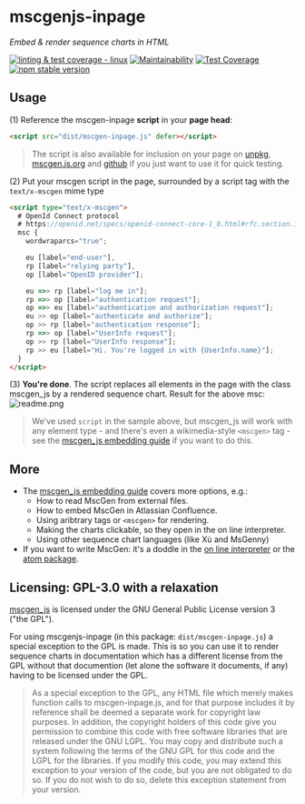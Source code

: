 # mscgenjs-inpage

_Embed & render sequence charts in HTML_

[![linting & test coverage - linux](https://github.com/mscgenjs/mscgenjs-inpage/workflows/linting%20&%20test%20coverage%20-%20linux/badge.svg)](https://github.com/mscgenjs/mscgenjs-inpage/actions?query=workflow%3A%22linting+%26+test+coverage+-+linux%22)
[![Maintainability](https://api.codeclimate.com/v1/badges/e63434a6ff4ab14bb4b8/maintainability)](https://codeclimate.com/github/mscgenjs/mscgenjs-inpage/maintainability)
[![Test Coverage](https://api.codeclimate.com/v1/badges/e63434a6ff4ab14bb4b8/test_coverage)](https://codeclimate.com/github/mscgenjs/mscgenjs-inpage/test_coverage)
[![npm stable version](https://img.shields.io/npm/v/mscgenjs-inpage.svg)](https://npmjs.com/package/mscgenjs-inpage)

## Usage

(1) Reference the mscgen-inpage **script** in your **page head**:

```html
<script src="dist/mscgen-inpage.js" defer></script>
```

> The script is also available for inclusion on your page on [unpkg](https://unpkg.com/mscgenjs-inpage),
> [mscgen.js.org](https://mscgen.js.org/mscgen-inpage.js) and [github](https://raw.githubusercontent.com/sverweij/mscgenjs-inpage/master/dist/mscgen-inpage.js) if you just want to use it for quick testing.

(2) Put your mscgen script in the page, surrounded by a script tag with the
`text/x-mscgen` mime type

```html
<script type="text/x-mscgen">
  # OpenId Connect protocol
  # https://openid.net/specs/openid-connect-core-1_0.html#rfc.section.1.3
  msc {
    wordwraparcs="true";

    eu [label="end-user"],
    rp [label="relying party"],
    op [label="OpenID provider"];

    eu =>> rp [label="log me in"];
    rp =>> op [label="authentication request"];
    op =>> eu [label="authentication and authorization request"];
    eu >> op [label="authenticate and authorize"];
    op >> rp [label="authentication response"];
    rp =>> op [label="UserInfo request"];
    op >> rp [label="UserInfo response"];
    rp >> eu [label="Hi. You're logged in with {UserInfo.name}"];
  }
</script>
```

(3) **You're done**. The script replaces all elements in the page with the class
mscgen_js by a rendered sequence chart. Result for the above msc:  
![readme.png](wikum/readme.png)

> We've used `script` in the sample above, but mscgen_js will work with any
> element type - and there's even a wikimedia-style `<mscgen>`
> tag - see the [mscgen_js embedding guide](https://sverweij.github.io/mscgen_js/embed.html#script-tag)
> if you want to do this.

## More

- The [mscgen_js embedding guide](https://sverweij.github.io/mscgen_js/embed.html)
  covers more options, e.g.:
  - How to read MscGen from external files.
  - How to embed MscGen in Atlassian Confluence.
  - Using aribtrary tags or `<mscgen>` for rendering.
  - Making the charts clickable, so they open in the on line interpreter.
  - Using other sequence chart languages (like Xù and MsGenny)
- If you want to write MscGen: it's a doddle in the
  [on line interpreter](https://sverweij.github.io/mscgen_js) or the
  [atom package](https://atom.io/packages/mscgen-preview).

## Licensing: GPL-3.0 with a relaxation

[mscgen_js](https://github.com/sverweij/mscgen_js) is licensed under the GNU
General Public License version 3 ("the GPL").

For using mscgenjs-inpage (in this package: `dist/mscgen-inpage.js`) a special
exception to the GPL is made. This is so you can use it to render sequence
charts in documentation which has a different license from the GPL without that
documention (let alone the software it documents, if any) having to be licensed
under the GPL.

> As a special exception to the GPL, any HTML file which merely makes function
> calls to mscgen-inpage.js, and for that purpose includes it by reference shall
> be deemed a separate work for copyright law purposes. In addition, the copyright
> holders of this code give you permission to combine this code with free software
> libraries that are released under the GNU LGPL. You may copy and distribute such
> a system following the terms of the GNU GPL for this code and the LGPL for the
> libraries. If you modify this code, you may extend this exception to your
> version of the code, but you are not obligated to do so. If you do not wish to
> do so, delete this exception statement from your version.
